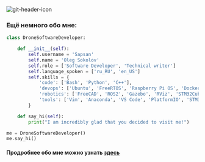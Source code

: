 ![git-header-icon](https://github.com/user-attachments/assets/31b9eb68-6404-4720-a7fc-06cc6b1cf8b7)
### Ещё немного обо мне:


```python
class DroneSoftwareDeveloper:

    def __init__(self):
        self.username = 'Sapsan'
        self.name = 'Oleg Sokolov'
        self.role = ['Software Developer', 'Technical writer']
        self.language_spoken = ['ru_RU', 'en_US']
        self.skills = {
            'code': ['Bash', 'Python', 'C++'],
            'devops': ['Ubuntu', 'FreeRTOS', 'Raspberry Pi OS', 'Docker'],
            'robotics': ['FreeCAD', 'ROS2', 'Gazebo', 'RViz', 'STM32CubeMX', 'RaspberryPi'],
            'tools': ['Vim', 'Anaconda', 'VS Code', 'PlatformIO', 'STM32CubeMX', 'Pandas', 'SymPy', 'NumPy', 'SciPy', 'Qt']
        }

    def say_hi(self):
        print("I am incredibly glad that you decided to visit me!")

me = DroneSoftwareDeveloper()
me.say_hi()
```
#### Продробнее обо мне можно узнать [здесь](https://github.com/al-sapsan/al-sapsan/tree/master)

